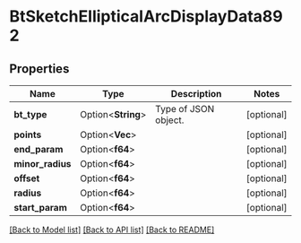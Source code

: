 # BtSketchEllipticalArcDisplayData892

## Properties

Name | Type | Description | Notes
------------ | ------------- | ------------- | -------------
**bt_type** | Option<**String**> | Type of JSON object. | [optional]
**points** | Option<**Vec<f64>**> |  | [optional]
**end_param** | Option<**f64**> |  | [optional]
**minor_radius** | Option<**f64**> |  | [optional]
**offset** | Option<**f64**> |  | [optional]
**radius** | Option<**f64**> |  | [optional]
**start_param** | Option<**f64**> |  | [optional]

[[Back to Model list]](../README.md#documentation-for-models) [[Back to API list]](../README.md#documentation-for-api-endpoints) [[Back to README]](../README.md)



